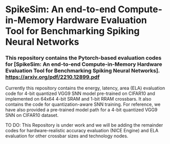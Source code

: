 # SpikeSim: An end-to-end Compute-in-Memory Hardware Evaluation Tool for Benchmarking Spiking Neural Networks
### This repository contains the Pytorch-based evaluation codes for [SpikeSim: An end-to-end Compute-in-Memory Hardware Evaluation Tool for Benchmarking Spiking Neural Networks]. https://arxiv.org/pdf/2210.12899.pdf
 
Currently this repository contains the energy, latency, area (ELA) evaluation code for 4-bit quantized VGG9 SNN model pre-trained on CIFAR10 and implemented on 64x64 4-bit SRAM and 1-bit RRAM crossbars. It also contains the code for quantization-aware SNN training. For reference, we have also provided a pre-trained model path for a 4-bit quantized VGG9 SNN on CIFAR10 dataset. 

TO DO: This Repository is under work and we will be adding the remainder codes for hardware-realistic accuracy evaluation (NICE Engine) and ELA evaluation for other crossbar sizes and technology nodes.
